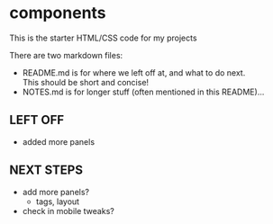 # components
This is the starter HTML/CSS code for my projects

There are two markdown files:  
* README.md is for where we left off at, and what to do next.  
  This should be short and concise!
* NOTES.md is for longer stuff (often mentioned in this README)...

## LEFT OFF
* added more panels

## NEXT STEPS
* add more panels?
  + tags, layout
* check in mobile tweaks?
